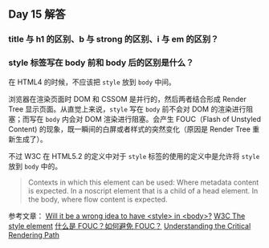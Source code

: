 ## Day 15 解答

### title 与 h1 的区别、b 与 strong 的区别、i 与 em 的区别？

### style 标签写在 body 前和 body 后的区别是什么？

在 HTML4 的时候，不应该把 `style` 放到 `body` 中间。

浏览器在渲染页面时 DOM 和 CSSOM 是并行的，然后两者结合形成 Render Tree 显示页面。从直觉上来说，`style` 写在 `body` 前不会对 DOM 的渲染进行阻塞；而写在 `body` 内会对 DOM 渲染进行阻塞。会产生 FOUC（Flash of Unstyled Content) 的现象，既一瞬间的白屏或者样式的突然变化（原因是 Render Tree 重新生成了）。

不过 W3C 在 HTML5.2 的定义中对于 `style` 标签的使用的定义中是允许将 `style` 放到 `body` 中的。

> Contexts in which this element can be used:
> Where metadata content is expected.
> In a noscript element that is a child of a head element.
> In the body, where flow content is expected.

参考文章：
[Will it be a wrong idea to have \<style> in \<body>?](https://softwareengineering.stackexchange.com/questions/224422/will-it-be-a-wrong-idea-to-have-style-in-body)
[W3C The style element](https://www.w3.org/TR/html52/document-metadata.html#the-style-element)
[什么是 FOUC？如何避免 FOUC？](https://www.cnblogs.com/xianyulaodi/p/5198603.html)
[Understanding the Critical Rendering Path](https://bitsofco.de/understanding-the-critical-rendering-path/)
